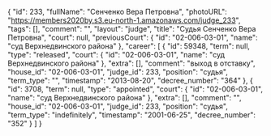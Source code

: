 {
    "id": 233,
    "fullName": "Сенченко Вера Петровна",
    "photoURL": "https://members2020by.s3.eu-north-1.amazonaws.com/judge_233",
    "tags": [],
    "comment": "",
    "layout": "judge",
    "title": "Судья Сенченко Вера Петровна",
    "court": null,
    "previousCourt": {
        "id": "02-006-03-01",
        "name": "суд Верхнедвинского района"
    },
    "career": [
        {
            "id": 59348,
            "term": null,
            "type": "released",
            "court": {
                "id": "02-006-03-01",
                "name": "суд Верхнедвинского района"
            },
            "extra": [],
            "comment": "выход в отставку",
            "house_id": "02-006-03-01",
            "judge_id": 233,
            "position": "судья",
            "term_type": "",
            "timestamp": "2013-08-20",
            "decree_number": "364"
        },
        {
            "id": 3708,
            "term": null,
            "type": "appointed",
            "court": {
                "id": "02-006-03-01",
                "name": "суд Верхнедвинского района"
            },
            "extra": [],
            "comment": "",
            "house_id": "02-006-03-01",
            "judge_id": 233,
            "position": "судья",
            "term_type": "indefinitely",
            "timestamp": "2001-06-25",
            "decree_number": "352"
        }
    ]
}